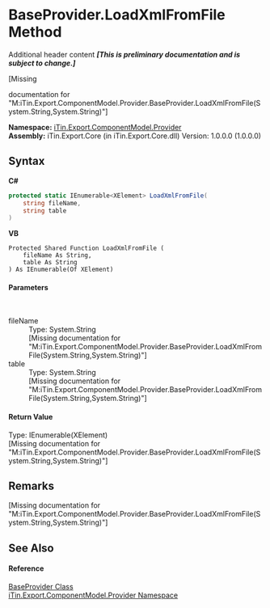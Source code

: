 # BaseProvider.LoadXmlFromFile Method 
Additional header content _**\[This is preliminary documentation and is subject to change.\]**_

\[Missing <summary> documentation for "M:iTin.Export.ComponentModel.Provider.BaseProvider.LoadXmlFromFile(System.String,System.String)"\]

**Namespace:**&nbsp;<a href="723a96b5-5779-2554-cf17-05149bfcb802">iTin.Export.ComponentModel.Provider</a><br />**Assembly:**&nbsp;iTin.Export.Core (in iTin.Export.Core.dll) Version: 1.0.0.0 (1.0.0.0)

## Syntax

**C#**<br />
``` C#
protected static IEnumerable<XElement> LoadXmlFromFile(
	string fileName,
	string table
)
```

**VB**<br />
``` VB
Protected Shared Function LoadXmlFromFile ( 
	fileName As String,
	table As String
) As IEnumerable(Of XElement)
```


#### Parameters
&nbsp;<dl><dt>fileName</dt><dd>Type: System.String<br />\[Missing <param name="fileName"/> documentation for "M:iTin.Export.ComponentModel.Provider.BaseProvider.LoadXmlFromFile(System.String,System.String)"\]</dd><dt>table</dt><dd>Type: System.String<br />\[Missing <param name="table"/> documentation for "M:iTin.Export.ComponentModel.Provider.BaseProvider.LoadXmlFromFile(System.String,System.String)"\]</dd></dl>

#### Return Value
Type: IEnumerable(XElement)<br />\[Missing <returns> documentation for "M:iTin.Export.ComponentModel.Provider.BaseProvider.LoadXmlFromFile(System.String,System.String)"\]

## Remarks
\[Missing <remarks> documentation for "M:iTin.Export.ComponentModel.Provider.BaseProvider.LoadXmlFromFile(System.String,System.String)"\]

## See Also


#### Reference
<a href="f3556fb2-c7e1-5904-974e-18f789583e49">BaseProvider Class</a><br /><a href="723a96b5-5779-2554-cf17-05149bfcb802">iTin.Export.ComponentModel.Provider Namespace</a><br />